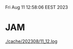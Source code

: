 Fri Aug 11 12:58:06 EEST 2023
# JAM
<a href='./cache/202308/11_12.log'>./cache/202308/11_12.log</a>
